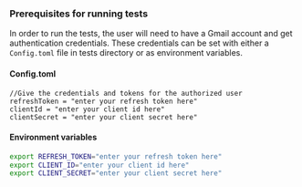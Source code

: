 ### Prerequisites for running tests
In order to run the tests, the user will need to have a Gmail account and get authentication credentials. These credentials can be set with either a `Config.toml` file in tests directory or as environment variables.

#### Config.toml
```ballerina
//Give the credentials and tokens for the authorized user
refreshToken = "enter your refresh token here"
clientId = "enter your client id here"
clientSecret = "enter your client secret here"
```

#### Environment variables
```bash
export REFRESH_TOKEN="enter your refresh token here"
export CLIENT_ID="enter your client id here"
export CLIENT_SECRET="enter your client secret here"
```
